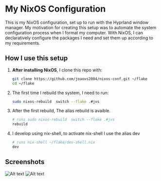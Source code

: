 # My NixOS Configuration

This is my NixOS configuration, set up to run with the Hyprland window manager. My motivation for creating this setup was to automate the system configuration process when I format my computer. With NixOS, I can declaratively configure the packages I need and set them up according to my requirements.


## How I use this setup

1. **After installing NixOS**, I clone this repo with:
   ```bash
   git clone https://github.com/joaovs2004/nixos-conf.git ~/flake
   cd ~/flake
   ```
2. The first time I rebuild the system, I need to run:
   ```bash
   sudo nixos-rebuild  switch --flake .#jvs
   ```
3. After the first rebuild, The alias rebuild is avaible.
    ```bash
    # runs sudo nixos-rebuild  switch --flake .#jvs
   rebuild
   ```
4. I develop using nix-shell, to activate nix-shell I use the alias dev
    ```bash
    # runs nix-shell ~/flake/dev-shell.nix
   dev
   ```
## Screenshots
![Alt text](https://i.imgur.com/sPHq1JJ.png "Screenshot 1")
![Alt text](https://i.imgur.com/QMlaSfo.png "Screenshot 2")